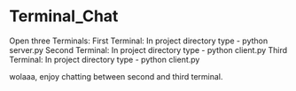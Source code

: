 # Terminal_Chat

Open three Terminals:
First Terminal: In project directory type - python server.py
Second Terminal: In project directory type - python client.py
Third Terminal: In project directory type - python client.py

wolaaa, enjoy chatting between second and third terminal.
